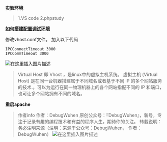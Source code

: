 **实验环境**
>1.VS code
>2.phpstudy
>
**[如何搭建配置调试环境](https://blog.csdn.net/qq_43938052/article/details/105781238)**

修改vhost.conf文件。
加入以下代码

```
IPCConnectTimeout 3000
IPCCommTimeout 3000
```
![在这里插入图片描述](https://img-blog.csdnimg.cn/20200602153657367.png?x-oss-process=image/watermark,type_ZmFuZ3poZW5naGVpdGk,shadow_10,text_aHR0cHM6Ly9ibG9nLmNzZG4ubmV0L3FxXzQzOTM4MDUy,size_16,color_FFFFFF,t_70)
>Virtual Host 即 Vhost ，是linux中的虚拟主机系统。
虚拟主机 (Virtual Host) 是在同一台机器搭建属于不同域名或者基于不同 IP 的多个网站服务的技术.。可以为运行在同一物理机器上的各个网站指配不同的 IP 和端口， 也可让多个网站拥有不同的域名。

**重启apache**
>作者info
作者：DebugWuhen
原创公众号：『DebugWuhen』，新号，专注于记录有趣的编程技术和有益的程序人生，期待你的关注。
转载说明：务必注明来源（注明：来源于公众号：DebugWuhen， 作者：DebugWuhen）
![在这里插入图片描述](https://img-blog.csdnimg.cn/20200706013520101.png?x-oss-process=image/watermark,type_ZmFuZ3poZW5naGVpdGk,shadow_10,text_aHR0cHM6Ly9ibG9nLmNzZG4ubmV0L3FxXzQzOTM4MDUy,size_16,color_FFFFFF,t_70)